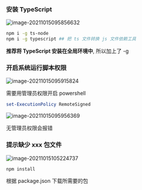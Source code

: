 ### 安装 TypeScript

![image-20211015095856632](https://howesdomo.github.io/Note_Markdown/node.js/Typescript/TypeScript运行环境配置/image-20211015095856632.png)

~~~bash
npm i -g ts-node
npm i -g typescript ## 把 ts 文件转换 js 文件依赖工具
~~~

__推荐将 TypeScript 安装在全局环境中__, 所以加上了 -g



### 开启系统运行脚本权限

![image-20211015095915824](https://howesdomo.github.io/Note_Markdown/node.js/Typescript/TypeScript运行环境配置/image-20211015095915824.png)

需要用管理员权限开启 powershell

~~~powershell
set-ExecutionPolicy RemoteSigned
~~~

![image-20211015095956369](https://howesdomo.github.io/Note_Markdown/node.js/Typescript/TypeScript运行环境配置/image-20211015095956369.png)

无管理员权限会报错



### 提示缺少 xxx 包文件

![image-20211015105224737](https://howesdomo.github.io/Note_Markdown/node.js/Typescript/TypeScript运行环境配置/image-20211015105224737.png)

~~~bash
npm install
~~~

根据 package.json 下载所需要的包

